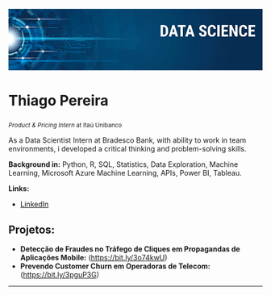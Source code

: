 <p align="center">
  <img src="banner.png" >
</p>

# Thiago Pereira
<sub>*Product & Pricing Intern* at Itaú Unibanco</sub>

As a Data Scientist Intern at Bradesco Bank, with ability to work in team environments, i developed a critical thinking and problem-solving skills.

**Background in:** Python, R, SQL, Statistics, Data Exploration, Machine Learning,  Microsoft Azure Machine Learning, APIs, Power BI, Tableau.

**Links:**
* [LinkedIn](https://www.linkedin.com/in/thiago-pereira-61756b171/)


## Projetos:

* **Detecção de Fraudes no Tráfego de Cliques em Propagandas de Aplicações Mobile:** (https://bit.ly/3o74kwU)
* **Prevendo Customer Churn em Operadoras de Telecom:** (https://bit.ly/3pguP3G) 
---


